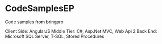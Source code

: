# CodeSamplesEP
Code samples from bringpro

Client Side: AngularJS
Middle Tier: C#, Asp.Net MVC, Web Api 2
Back End: Microsoft SQL Server, T-SQL, Stored Procedures
	